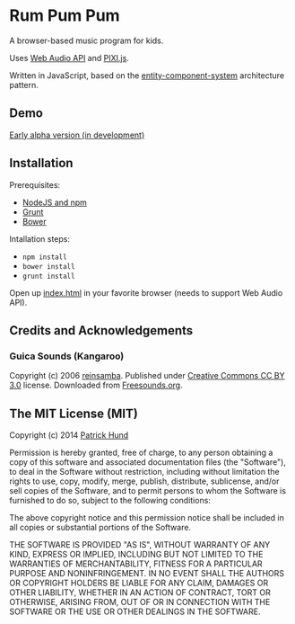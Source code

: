 # Rum Pum Pum

A browser-based music program for kids.

Uses [Web Audio API](https://developer.mozilla.org/en-US/docs/Web/API/Web_Audio_API) and [PIXI.js](http://www.pixijs.com/).

Written in JavaScript, based on the [entity-component-system](http://en.wikipedia.org/wiki/Entity_component_system) architecture pattern.

## Demo

[Early alpha version (in development)](http://pahund.github.io/rum-pum-pum/demo/index.html)

## Installation

Prerequisites:

* [NodeJS and npm](http://nodejs.org/)
* [Grunt](http://gruntjs.com/)
* [Bower](http://bower.io/)

Intallation steps:

* `npm install`
* `bower install`
* `grunt install`

Open up [index.html](index.html) in your favorite browser (needs to support Web Audio API).

## Credits and Acknowledgements

### Guica Sounds (Kangaroo)

Copyright (c) 2006 [reinsamba](https://www.freesound.org/people/reinsamba/).
Published under [Creative Commons CC BY 3.0](http://creativecommons.org/licenses/by/3.0/) license.
Downloaded from [Freesounds.org](https://www.freesound.org/people/reinsamba/sounds/21727/).

## The MIT License (MIT)

Copyright (c) 2014 [Patrick Hund](https://github.com/pahund)

Permission is hereby granted, free of charge, to any person obtaining a copy
of this software and associated documentation files (the "Software"), to deal
in the Software without restriction, including without limitation the rights
to use, copy, modify, merge, publish, distribute, sublicense, and/or sell
copies of the Software, and to permit persons to whom the Software is
furnished to do so, subject to the following conditions:

The above copyright notice and this permission notice shall be included in
all copies or substantial portions of the Software.

THE SOFTWARE IS PROVIDED "AS IS", WITHOUT WARRANTY OF ANY KIND, EXPRESS OR
IMPLIED, INCLUDING BUT NOT LIMITED TO THE WARRANTIES OF MERCHANTABILITY,
FITNESS FOR A PARTICULAR PURPOSE AND NONINFRINGEMENT. IN NO EVENT SHALL THE
AUTHORS OR COPYRIGHT HOLDERS BE LIABLE FOR ANY CLAIM, DAMAGES OR OTHER
LIABILITY, WHETHER IN AN ACTION OF CONTRACT, TORT OR OTHERWISE, ARISING FROM,
OUT OF OR IN CONNECTION WITH THE SOFTWARE OR THE USE OR OTHER DEALINGS IN
THE SOFTWARE.
